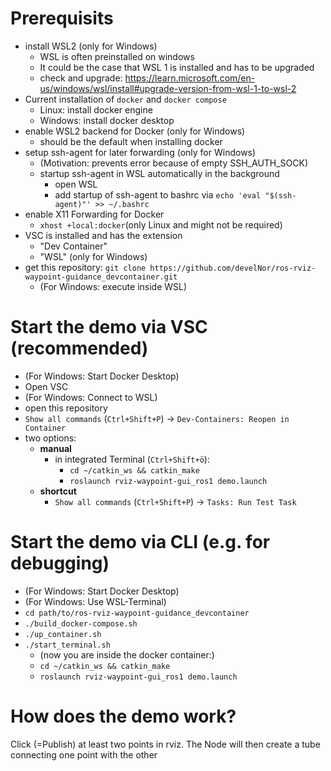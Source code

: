 # Prerequisits
- install WSL2 (only for Windows)
    - WSL is often preinstalled on windows
    - It could be the case that WSL 1 is installed and has to be upgraded
    - check and upgrade: https://learn.microsoft.com/en-us/windows/wsl/install#upgrade-version-from-wsl-1-to-wsl-2
- Current installation of `docker` and `docker compose`
    - Linux: install docker engine
    - Windows: install docker desktop 
- enable WSL2 backend for Docker (only for Windows)
    - should be the default when installing docker
- setup ssh-agent for later forwarding (only for Windows)
    - (Motivation: prevents error because of empty SSH_AUTH_SOCK)
    - startup ssh-agent in WSL automatically in the background
        - open WSL
        - add startup of ssh-agent to bashrc via `echo 'eval "$(ssh-agent)"' >> ~/.bashrc`
- enable X11 Forwarding for Docker
    - `xhost +local:docker`(only Linux and might not be required)
- VSC is installed and has the extension 
    - "Dev Container"
    - "WSL" (only for Windows)
- get this repository: `git clone https://github.com/develNor/ros-rviz-waypoint-guidance_devcontainer.git` 
    - (For Windows: execute inside WSL)

# Start the demo via VSC (recommended)
- (For Windows: Start Docker Desktop)
- Open VSC
- (For Windows: Connect to WSL)
- open this repository
- `Show all commands` (`Ctrl+Shift+P`) -> `Dev-Containers: Reopen in Container`
- two options:
    - **manual**    
        - in integrated Terminal (`Ctrl+Shift+ö`):
            - `cd ~/catkin_ws && catkin_make`
            - `roslaunch rviz-waypoint-gui_ros1 demo.launch`
    - **shortcut**
        - `Show all commands` (`Ctrl+Shift+P`) -> `Tasks: Run Test Task`

# Start the demo via CLI (e.g. for debugging)
- (For Windows: Start Docker Desktop)
- (For Windows: Use WSL-Terminal)
- `cd path/to/ros-rviz-waypoint-guidance_devcontainer`
- `./build_docker-compose.sh`
- `./up_container.sh`
- `./start_terminal.sh`
    - (now you are inside the docker container:)
    - `cd ~/catkin_ws && catkin_make`
    - `roslaunch rviz-waypoint-gui_ros1 demo.launch`

# How does the demo work?
Click (=Publish) at least two points in rviz. The Node will then create a tube connecting one point with the other
